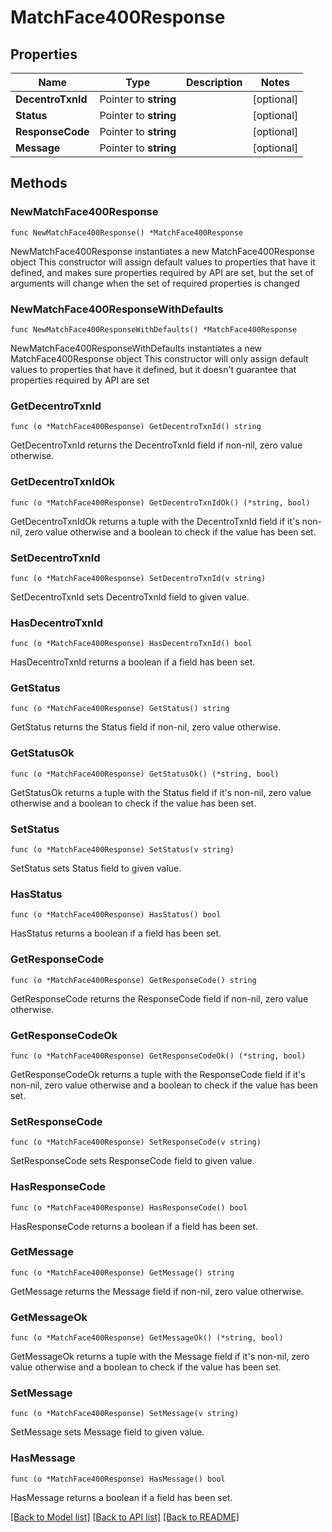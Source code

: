 # MatchFace400Response

## Properties

Name | Type | Description | Notes
------------ | ------------- | ------------- | -------------
**DecentroTxnId** | Pointer to **string** |  | [optional] 
**Status** | Pointer to **string** |  | [optional] 
**ResponseCode** | Pointer to **string** |  | [optional] 
**Message** | Pointer to **string** |  | [optional] 

## Methods

### NewMatchFace400Response

`func NewMatchFace400Response() *MatchFace400Response`

NewMatchFace400Response instantiates a new MatchFace400Response object
This constructor will assign default values to properties that have it defined,
and makes sure properties required by API are set, but the set of arguments
will change when the set of required properties is changed

### NewMatchFace400ResponseWithDefaults

`func NewMatchFace400ResponseWithDefaults() *MatchFace400Response`

NewMatchFace400ResponseWithDefaults instantiates a new MatchFace400Response object
This constructor will only assign default values to properties that have it defined,
but it doesn't guarantee that properties required by API are set

### GetDecentroTxnId

`func (o *MatchFace400Response) GetDecentroTxnId() string`

GetDecentroTxnId returns the DecentroTxnId field if non-nil, zero value otherwise.

### GetDecentroTxnIdOk

`func (o *MatchFace400Response) GetDecentroTxnIdOk() (*string, bool)`

GetDecentroTxnIdOk returns a tuple with the DecentroTxnId field if it's non-nil, zero value otherwise
and a boolean to check if the value has been set.

### SetDecentroTxnId

`func (o *MatchFace400Response) SetDecentroTxnId(v string)`

SetDecentroTxnId sets DecentroTxnId field to given value.

### HasDecentroTxnId

`func (o *MatchFace400Response) HasDecentroTxnId() bool`

HasDecentroTxnId returns a boolean if a field has been set.

### GetStatus

`func (o *MatchFace400Response) GetStatus() string`

GetStatus returns the Status field if non-nil, zero value otherwise.

### GetStatusOk

`func (o *MatchFace400Response) GetStatusOk() (*string, bool)`

GetStatusOk returns a tuple with the Status field if it's non-nil, zero value otherwise
and a boolean to check if the value has been set.

### SetStatus

`func (o *MatchFace400Response) SetStatus(v string)`

SetStatus sets Status field to given value.

### HasStatus

`func (o *MatchFace400Response) HasStatus() bool`

HasStatus returns a boolean if a field has been set.

### GetResponseCode

`func (o *MatchFace400Response) GetResponseCode() string`

GetResponseCode returns the ResponseCode field if non-nil, zero value otherwise.

### GetResponseCodeOk

`func (o *MatchFace400Response) GetResponseCodeOk() (*string, bool)`

GetResponseCodeOk returns a tuple with the ResponseCode field if it's non-nil, zero value otherwise
and a boolean to check if the value has been set.

### SetResponseCode

`func (o *MatchFace400Response) SetResponseCode(v string)`

SetResponseCode sets ResponseCode field to given value.

### HasResponseCode

`func (o *MatchFace400Response) HasResponseCode() bool`

HasResponseCode returns a boolean if a field has been set.

### GetMessage

`func (o *MatchFace400Response) GetMessage() string`

GetMessage returns the Message field if non-nil, zero value otherwise.

### GetMessageOk

`func (o *MatchFace400Response) GetMessageOk() (*string, bool)`

GetMessageOk returns a tuple with the Message field if it's non-nil, zero value otherwise
and a boolean to check if the value has been set.

### SetMessage

`func (o *MatchFace400Response) SetMessage(v string)`

SetMessage sets Message field to given value.

### HasMessage

`func (o *MatchFace400Response) HasMessage() bool`

HasMessage returns a boolean if a field has been set.


[[Back to Model list]](../README.md#documentation-for-models) [[Back to API list]](../README.md#documentation-for-api-endpoints) [[Back to README]](../README.md)


